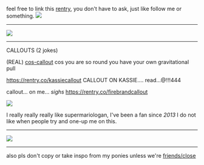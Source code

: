 feel free to link this [rentry](https://rentry.co/didinponytown
), you don't have to ask, just like follow me or something. ![](https://64.media.tumblr.com/6133fcb8c1f023d891804a6be9dd7e9e/4149a1d35ab9816c-62/s75x75_c1/69b01498d6432c16ec0e2de5fc1b47d1d38d875e.gifv)
_____

![](https://64.media.tumblr.com/da194f4a8671a9eb2888cae19083c0f2/a2aa2902940d7ed4-12/s2048x3072/78264d9eb78bb4bfc07df14739dbb9df77a8ff7e.pnj)
____
CALLOUTS (2 jokes)

(REAL) [cos-callout](https://rentry.co/imslimshady) cos you are so round you have your own gravitational pull

https://rentry.co/kassiecallout CALLOUT ON KASSIE.... read...@!!!444

callout... on me... *sighs* https://rentry.co/firebrandcallout




![](https://i.imgur.com/SsMnTjQ.png)

I really really really like supermariologan, I've been a fan since *2013* I do not like when people try and one-up me on this.
___

![](https://64.media.tumblr.com/e5bf3e3340ee21c5083a976e9c95e1b6/a2aa2902940d7ed4-04/s2048x3072/2bb4ec9758665a1d925983993da28aa820426e12.pnj)
___

also pls don't copy or take inspo from my ponies unless we're [friends/close](https://rentry.co/closefriendslist)
